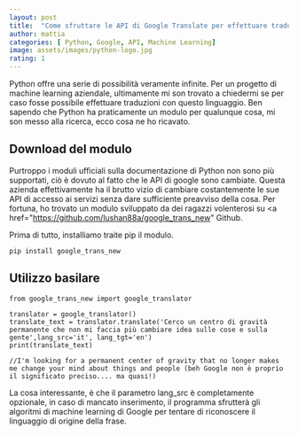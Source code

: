 ```yaml
---
layout: post
title:  "Come sfruttare le API di Google Translate per effettuare traduzioni con Python"
author: mattia
categories: [ Python, Google, API, Machine Learning]
image: assets/images/python-logo.jpg
rating: 1
---
```


Python offre una serie di possibilità veramente infinite. Per un progetto di machine learning aziendale, ultimamente mi son trovato a chiedermi se per caso fosse possibile effettuare traduzioni con questo linguaggio. Ben sapendo che Python ha praticamente un modulo per qualunque cosa, mi son messo alla ricerca, ecco cosa ne ho ricavato.


## Download del modulo

Purtroppo i moduli ufficiali sulla documentazione di Python non sono più supportati, ciò è dovuto al fatto che le API di google sono cambiate. Questa azienda effettivamente ha il brutto vizio di cambiare costantemente le sue API di accesso ai servizi senza dare sufficiente preavviso della cosa. Per fortuna, ho trovato un modulo sviluppato da dei ragazzi volenterosi su <a href="https://github.com/lushan88a/google_trans_new" Github<a/>.

Prima di tutto, installiamo traite pip il modulo.

```
pip install google_trans_new
```

## Utilizzo basilare

```
from google_trans_new import google_translator  
  
translator = google_translator()  
translate_text = translator.translate('Cerco un centro di gravità permanente che non mi faccia più cambiare idea sulle cose e sulla gente',lang_src='it', lang_tgt='en') 
print(translate_text)

//I'm looking for a permanent center of gravity that no longer makes me change your mind about things and people (beh Google non è proprio il significato preciso.... ma quasi!)
```

La cosa interessante, è che il parametro lang_src è completamente opzionale, in caso di mancato inserimento, il programma sfrutterà gli algoritmi di machine learning di Google per tentare di riconoscere il linguaggio di origine della frase.
